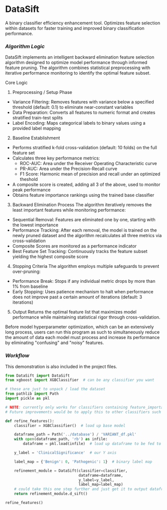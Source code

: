 # DataSift

A binary classifier efficiency enhancement tool. Optimizes feature selection within datasets for faster training and improved binary classification performance.

### *Algorithm Logic*
DataSift implements an intelligent backward elimination feature selection algorithm designed to optimize model performance through informed feature pruning. The algorithm combines statistical preprocessing with iterative performance monitoring to identify the optimal feature subset.

Core Logic
1. Preprocessing / Setup Phase
- Variance Filtering: Removes features with variance below a specified threshold (default: 0.1) to eliminate near-constant variables
- Data Preparation: Converts all features to numeric format and creates stratified train-test splits
- Label Encoding: Maps categorical labels to binary values using a provided label mapping

2. Baseline Establishment
- Performs stratified k-fold cross-validation (default: 10 folds) on the full feature set
- Calculates three key performance metrics:
  - ROC-AUC: Area under the Receiver Operating Characteristic curve
  - PR-AUC: Area under the Precision-Recall curve
  - F1 Score: Harmonic mean of precision and recall under an optimized theshold
- A composite score is created, adding all 3 of the above, used to monitor peak performance
- Obtains feature importance rankings using the trained base classifier


3. Backward Elimination Process
The algorithm iteratively removes the least important features while monitoring performance:
- Sequential Removal: Features are eliminated one by one, starting with the lowest importance
- Performance Tracking: After each removal, the model is trained on the newly pruned dataset and the algorithm recalculates all three metrics via cross-validation
- Composite Scores are monitored as a performance indicator
- Best Feature Set Tracking: Continuously tracks the feature subset yielding the highest composite score

4. Stopping Criteria
The algorithm employs multiple safeguards to prevent over-pruning:
- Performance Break: Stops if any individual metric drops by more than 1% from baseline
- Early Stopping: Uses patience mechanism to halt when performance does not improve past a certain amount of iterations (default: 3 iterations) 

5. Output
Returns the optimal feature list that maximizes model performance while maintaining statistical rigor through cross-validation.

Before model hyperparameter optimization, which can be an extensively long process, users can run this program as such to simultaneously reduce the amount of data each model must process and increase its performance by eliminating "confusing" and "noisy" features.


### *Workflow*
This demonstration is also included in the project files.
```python
from DataSift import DataSift
from xgboost import XGBClassifier  # can be any classifier you want

# these are just to unpack / load the dataset 
from pathlib import Path
import pickle as pkl

# NOTE: currently only works for classifiers containing feature_importances_ attribute!
# Future improvements would be to apply this to other classifiers such as Linear models, NNs .etc.

def refine_features():
    classifier = XGBClassifier()  # load up base model

    dataframe_path = Path('../database') / 'VARIANT_df.pkl'
    with open(dataframe_path, 'rb') as infile:
        dataframe = pkl.load(infile)  # load up dataframe to be fed to model

    y_label = 'ClinicalSignificance'  # our Y axis

    label_map = {'Benign': 0, 'Pathogenic': 1}  # binary label map

    refinement_module = DataSift(classifier=classifier, 
                                 dataframe=dataframe, 
                                 y_label=y_label, 
                                 label_map=label_map)
    # could take this one step further and just get it to output dataframe[refinement_module.d_sift()]
    return refinement_module.d_sift()

refine_features()
```
